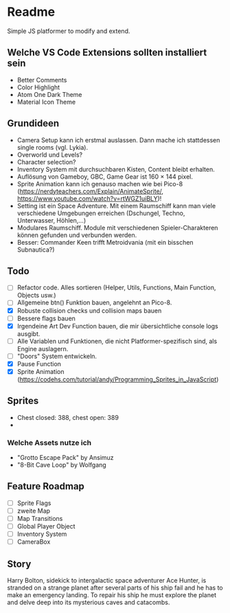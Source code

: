 # Readme

Simple JS platformer to modify and extend.

## Welche VS Code Extensions sollten installiert sein

- Better Comments
- Color Highlight
- Atom One Dark Theme
- Material Icon Theme

## Grundideen

- Camera Setup kann ich erstmal auslassen. Dann mache ich stattdessen single rooms (vgl. Lykia).
- Overworld und Levels?
- Character selection?
- Inventory System mit durchsuchbaren Kisten, Content bleibt erhalten.
- Auflösung von Gameboy, GBC, Game Gear ist 160 × 144 pixel.
- Sprite Animation kann ich genauso machen wie bei Pico-8 (<https://nerdyteachers.com/Explain/AnimateSprite/>, <https://www.youtube.com/watch?v=rtWGZ1uiBLY>)!
- Setting ist ein Space Adventure. Mit einem Raumschiff kann man viele verschiedene Umgebungen erreichen (Dschungel, Techno, Unterwasser, Höhlen,...)
- Modulares Raumschiff. Module mit verschiedenen Spieler-Charakteren können gefunden und verbunden werden.
- Besser: Commander Keen trifft Metroidvania (mit ein bisschen Subnautica?)

## Todo

- [ ] Refactor code. Alles sortieren (Helper, Utils, Functions, Main Function, Objects usw.)
- [ ] Allgemeine btn() Funktion bauen, angelehnt an Pico-8.
- [x] Robuste collision checks und collision maps bauen
- [ ] Bessere flags bauen
- [x] Irgendeine Art Dev Function bauen, die mir übersichtliche console logs ausgibt.
- [ ] Alle Variablen und Funktionen, die nicht Platformer-spezifisch sind, als Engine auslagern.
- [ ] "Doors" System entwickeln.
- [x] Pause Function
- [x] Sprite Animation (<https://codehs.com/tutorial/andy/Programming_Sprites_in_JavaScript>)

## Sprites

- Chest closed: 388, chest open: 389
-

### Welche Assets nutze ich

- "Grotto Escape Pack" by Ansimuz
- "8-Bit Cave Loop" by Wolfgang

## Feature Roadmap

- [ ] Sprite Flags
- [ ] zweite Map
- [ ] Map Transitions
- [ ] Global Player Object
- [ ] Inventory System
- [ ] CameraBox

## Story

Harry Bolton, sidekick to intergalactic space adventurer Ace Hunter, is stranded on a strange planet after several parts of his ship fail and he has to make an emergency landing. To repair his ship he must explore the planet and delve deep into its mysterious caves and catacombs.
